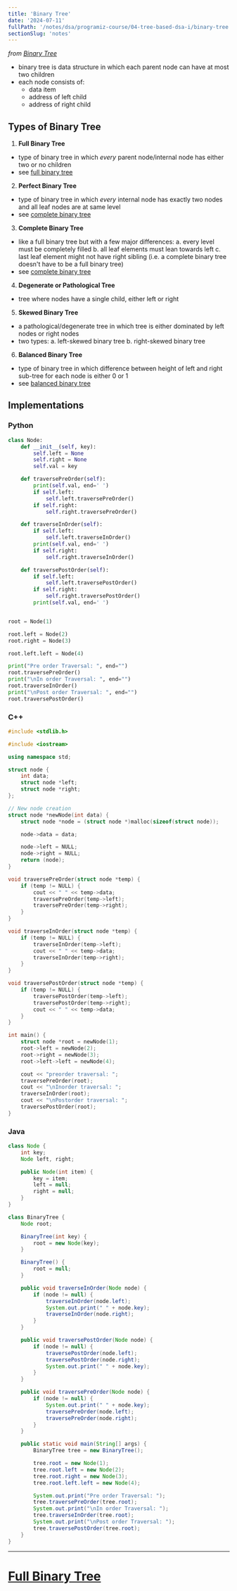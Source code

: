 ```yaml
---
title: 'Binary Tree'
date: '2024-07-11'
fullPath: '/notes/dsa/programiz-course/04-tree-based-dsa-i/binary-tree'
sectionSlug: 'notes'
---
```


_from [Binary Tree](https://www.programiz.com/dsa/binary-tree)_

- binary tree is data structure in which each parent node can have at most two children
- each node consists of:
    - data item
    - address of left child
    - address of right child

## Types of Binary Tree

1. **Full Binary Tree**
- type of binary tree in which _every_ parent node/internal node has either two or no children
- see [full binary tree](https://www.programiz.com/dsa/full-binary-tree)

2. **Perfect Binary Tree**
- type of binary tree in which _every_ internal node has exactly two nodes and all leaf nodes are at same level
- see [complete binary tree](https://www.programiz.com/dsa/perfect-binary-tree)

3. **Complete Binary Tree**
- like a full binary tree but with a few major differences:
    a. every level must be completely filled
    b. all leaf elements must lean towards left
    c. last leaf element might not have right sibling (i.e. a complete binary tree doesn't have to be a full binary tree)
- see [complete binary tree](https://www.programiz.com/dsa/complete-binary-tree)

4. **Degenerate or Pathological Tree**
- tree where nodes have a single child, either left or right

5. **Skewed Binary Tree**
- a pathological/degenerate tree in which tree is either dominated by left nodes or right nodes
- two types:
    a. left-skewed binary tree
    b. right-skewed binary tree

6. **Balanced Binary Tree**
- type of binary tree in which difference between height of left and right sub-tree for each node is either 0 or 1
- see [balanced binary tree](https://www.programiz.com/dsa/balanced-binary-tree)

## Implementations

### Python

```python
class Node:
    def __init__(self, key):
        self.left = None
        self.right = None
        self.val = key

    def traversePreOrder(self):
        print(self.val, end=' ')
        if self.left:
            self.left.traversePreOrder()
        if self.right:
            self.right.traversePreOrder()

    def traverseInOrder(self):
        if self.left:
            self.left.traverseInOrder()
        print(self.val, end=' ')
        if self.right:
            self.right.traverseInOrder()

    def traversePostOrder(self):
        if self.left:
            self.left.traversePostOrder()
        if self.right:
            self.right.traversePostOrder()
        print(self.val, end=' ')


root = Node(1)

root.left = Node(2)
root.right = Node(3)

root.left.left = Node(4)

print("Pre order Traversal: ", end="")
root.traversePreOrder()
print("\nIn order Traversal: ", end="")
root.traverseInOrder()
print("\nPost order Traversal: ", end="")
root.traversePostOrder()

```

### C++

```cpp
#include <stdlib.h>

#include <iostream>

using namespace std;

struct node {
    int data;
    struct node *left;
    struct node *right;
};

// New node creation
struct node *newNode(int data) {
    struct node *node = (struct node *)malloc(sizeof(struct node));

    node->data = data;

    node->left = NULL;
    node->right = NULL;
    return (node);
}

void traversePreOrder(struct node *temp) {
    if (temp != NULL) {
        cout << " " << temp->data;
        traversePreOrder(temp->left);
        traversePreOrder(temp->right);
    }
}

void traverseInOrder(struct node *temp) {
    if (temp != NULL) {
        traverseInOrder(temp->left);
        cout << " " << temp->data;
        traverseInOrder(temp->right);
    }
}

void traversePostOrder(struct node *temp) {
    if (temp != NULL) {
        traversePostOrder(temp->left);
        traversePostOrder(temp->right);
        cout << " " << temp->data;
    }
}

int main() {
    struct node *root = newNode(1);
    root->left = newNode(2);
    root->right = newNode(3);
    root->left->left = newNode(4);

    cout << "preorder traversal: ";
    traversePreOrder(root);
    cout << "\nInorder traversal: ";
    traverseInOrder(root);
    cout << "\nPostorder traversal: ";
    traversePostOrder(root);
}

```

### Java

```java
class Node {
    int key;
    Node left, right;

    public Node(int item) {
        key = item;
        left = null;
        right = null;
    }
}

class BinaryTree {
    Node root;

    BinaryTree(int key) {
        root = new Node(key);
    }

    BinaryTree() {
        root = null;
    }

    public void traverseInOrder(Node node) {
        if (node != null) {
            traverseInOrder(node.left);
            System.out.print(" " + node.key);
            traverseInOrder(node.right);
        }
    }

    public void traversePostOrder(Node node) {
        if (node != null) {
            traversePostOrder(node.left);
            traversePostOrder(node.right);
            System.out.print(" " + node.key);
        }
    }

    public void traversePreOrder(Node node) {
        if (node != null) {
            System.out.print(" " + node.key);
            traversePreOrder(node.left);
            traversePreOrder(node.right);
        }
    }

    public static void main(String[] args) {
        BinaryTree tree = new BinaryTree();

        tree.root = new Node(1);
        tree.root.left = new Node(2);
        tree.root.right = new Node(3);
        tree.root.left.left = new Node(4);

        System.out.print("Pre order Traversal: ");
        tree.traversePreOrder(tree.root);
        System.out.print("\nIn order Traversal: ");
        tree.traverseInOrder(tree.root);
        System.out.print("\nPost order Traversal: ");
        tree.traversePostOrder(tree.root);
    }
}

```

---

# [Full Binary Tree](https://www.programiz.com/dsa/full-binary-tree)


